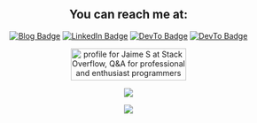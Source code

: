 <h2 align="center">You can reach me at:</h2>
<p align="center">
<a href="https://2sherpas.github.io/"><img src="https://img.shields.io/badge/-@blog2sherpas-0A0A0A?style=flat-square&amp;labelColor=0A0A0A&amp;logo=blogger&amp;link=https://2sherpas.github.io/" alt="Blog Badge"></a> 
<a href="https://www.linkedin.com/in/jaimesalcedo/"><img src="https://img.shields.io/badge/-@jaimesalcedo-0077B5?style=flat-square&amp;labelColor=0077B5&amp;logo=LinkedIn&amp;link=https://www.linkedin.com/in/jaimesalcedo/" alt="LinkedIn Badge"></a> 
<a href="https://dev.to/jaimesc87"><img src="https://img.shields.io/badge/-@jaimesc87-0A0A0A?style=flat-square&amp;labelColor=0A0A0A&amp;logo=dev.to&amp;link=https://dev.to/jaimesc87" alt="DevTo Badge"></a>
<a href="https://stackoverflow.com/users/6518928/jaime-s?tab=profile"><img src="https://img.shields.io/badge/-@Jaime S-F48024?style=flat-square&amp;labelColor=0A0A0A&amp;logo=stackoverflow&amp;link=https://stackoverflow.com/users/6518928/jaime-s?tab=profile" alt="DevTo Badge"></a>
  <p align="center">
  <a href="https://stackoverflow.com/users/6518928/jaime-s"><img src="https://stackoverflow.com/users/flair/6518928.png?theme=dark" width="208" height="58" alt="profile for Jaime S at Stack Overflow, Q&amp;A for professional and enthusiast programmers" title="profile for Jaime S at Stack Overflow, Q&amp;A for professional and enthusiast programmers"></a>
  </p>
</p>
<p align="center">
  <img src=https://media.giphy.com/media/11kEuHSQAXXiGQ/giphy.gif>
</p>
<p align="center">
  <img align="center" src="https://github-readme-stats.vercel.app/api?username=jsalcedo1987&show_icons=true&theme=radical&count_private=true&hide=prs,stars" />
</p>
